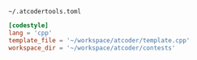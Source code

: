 `~/.atcodertools.toml`

```toml
[codestyle]
lang = 'cpp'
template_file = '~/workspace/atcoder/template.cpp'
workspace_dir = '~/workspace/atcoder/contests'
```
